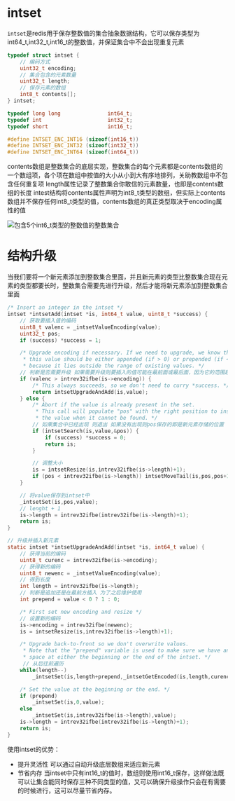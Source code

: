 # intset

`intset`是redis用于保存整数值的集合抽象数据结构，它可以保存类型为int64_t,int32_t,int16_t的整数值，并保证集合中不会出现重复元素

```c
typedef struct intset {
    // 编码方式
    uint32_t encoding;
    // 集合包含的元素数量
    uint32_t length;
    // 保存元素的数组
    int8_t contents[];
} intset;

typedef long long               int64_t;
typedef int                     int32_t;
typedef short                   int16_t;

#define INTSET_ENC_INT16 (sizeof(int16_t))
#define INTSET_ENC_INT32 (sizeof(int32_t))
#define INTSET_ENC_INT64 (sizeof(int64_t))
```
contents数组是整数集合的底层实现，整数集合的每个元素都是contents数组的一个数组项，各个项在数组中按值的大小从小到大有序地排列，关助教数组中不包含任何重复项
length属性记录了整数集合你敢信的元素数量，也即是contents数组的长度
intest结构将contents属性声明为int8_t类型的数组，但实际上contents数组并不保存任何int8_t类型的值，contents数组的真正类型取决于encoding属性的值


![包含5个int6_t类型的整数值的整数集合](https://res.weread.qq.com/wrepub/epub_622000_55)

# 结构升级

当我们要将一个新元素添加到整数集合里面，并且新元素的类型比整数集合现在元素的类型都要长时，整数集合需要先进行升级，然后才能将新元素添加到整数集合里面
```c
/* Insert an integer in the intset */
intset *intsetAdd(intset *is, int64_t value, uint8_t *success) {
    // 获取要插入值的编码
    uint8_t valenc = _intsetValueEncoding(value);
    uint32_t pos;
    if (success) *success = 1;

    /* Upgrade encoding if necessary. If we need to upgrade, we know that
     * this value should be either appended (if > 0) or prepended (if < 0),
     * because it lies outside the range of existing values. */
    // 判断是否需要升级 如果需要升级则要插入的值可能在最前面或最后面，因为它的范围超过了当前的所有值
    if (valenc > intrev32ifbe(is->encoding)) {
        /* This always succeeds, so we don't need to curry *success. */
        return intsetUpgradeAndAdd(is,value);
    } else {
        /* Abort if the value is already present in the set.
         * This call will populate "pos" with the right position to insert
         * the value when it cannot be found. */
        // 如果集合中已经出现 则退出 如果没有出现则pos保存的即是新元素存储的位置
        if (intsetSearch(is,value,&pos)) {
            if (success) *success = 0;
            return is;
        }

        // 调整大小
        is = intsetResize(is,intrev32ifbe(is->length)+1);
        if (pos < intrev32ifbe(is->length)) intsetMoveTail(is,pos,pos+1);
    }

    // 将value保存到intset中
    _intsetSet(is,pos,value);
    // lenght + 1
    is->length = intrev32ifbe(intrev32ifbe(is->length)+1);
    return is;
}

// 升级并插入新元素
static intset *intsetUpgradeAndAdd(intset *is, int64_t value) {
    // 获得当前的编码
    uint8_t curenc = intrev32ifbe(is->encoding);
    // 获得新的编码
    uint8_t newenc = _intsetValueEncoding(value);
    // 得到长度
    int length = intrev32ifbe(is->length);
    // 判断是追加还是在最前方插入 为了之后维护使用
    int prepend = value < 0 ? 1 : 0;

    /* First set new encoding and resize */
    // 设置新的编码
    is->encoding = intrev32ifbe(newenc);
    is = intsetResize(is,intrev32ifbe(is->length)+1);

    /* Upgrade back-to-front so we don't overwrite values.
     * Note that the "prepend" variable is used to make sure we have an empty
     * space at either the beginning or the end of the intset. */
     // 从后往前遍历
    while(length--)
        _intsetSet(is,length+prepend,_intsetGetEncoded(is,length,curenc));

    /* Set the value at the beginning or the end. */
    if (prepend)
        _intsetSet(is,0,value);
    else
        _intsetSet(is,intrev32ifbe(is->length),value);
    is->length = intrev32ifbe(intrev32ifbe(is->length)+1);
    return is;
}
```

使用intset的优势：
 - 提升灵活性 可以通过自动升级底层数组来适应新元素
 - 节省内存 当intset中只有int16_t的值时，数组则使用int16_t保存，这样做法既可以让集合能同时保存三种不同类型的值，又可以确保升级操作只会在有需要的时候进行，这可以尽量节省内存。
